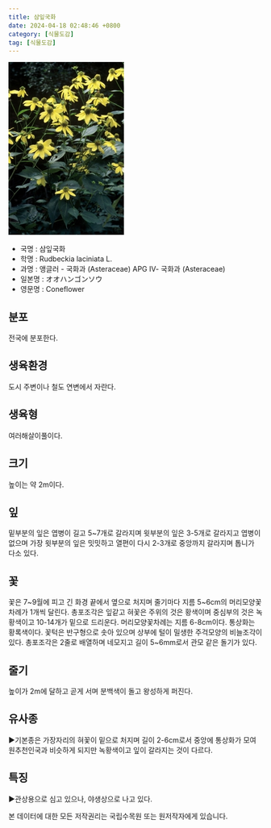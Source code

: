 ```yaml
---
title: 삼잎국화
date: 2024-04-18 02:48:46 +0800
category: [식물도감]
tag: [식물도감]
---
```




![삼잎국화](/assets/img/fileUpload/plants/basic/Compositae/Rudbeckia/10096/1_th2.JPG)
- 국명 : 삼잎국화
- 학명 : Rudbeckia laciniata L.
- 과명 : 앵글러 - 국화과 (Asteraceae) APG Ⅳ- 국화과 (Asteraceae)
- 일본명 : オオハンゴンソウ
- 영문명 : Coneflower


## 분포
전국에 분포한다.
## 생육환경
도시 주변이나 철도 연변에서 자란다.
## 생육형
여러해살이풀이다.
## 크기
높이는 약 2m이다.
## 잎
밑부분의 잎은 엽병이 길고 5~7개로 갈라지며 윗부분의 잎은 3-5개로 갈라지고 엽병이 없으며 가장 윗부분의 잎은 밋밋하고 열편이 다시 2-3개로 중앙까지 갈라지며 톱니가 다소 있다.
## 꽃
꽃은 7~9월에 피고 긴 화경 끝에서 옆으로 처지며 줄기마다 지름 5~6cm의 머리모양꽃차례가 1개씩 달린다. 총포조각은 잎같고 혀꽃은 주위의 것은 황색이며 중심부의 것은 녹황색이고 10-14개가 밑으로 드리운다. 머리모양꽃차례는 지름 6-8cm이다. 통상화는 황록색이다. 꽃턱은 반구형으로 솟아 있으며 상부에 털이 밀생한 주걱모양의 비늘조각이 있다. 총포조각은 2줄로 배열하며 네모지고 길이 5~6mm로서 관모 같은 돌기가 있다.
## 줄기
높이가 2m에 달하고 곧게 서며 분백색이 돌고 왕성하게 퍼진다.
## 유사종
▶기본종은 가장자리의 혀꽃이 밑으로 처지며 길이 2-6cm로서 중앙에 통상화가 모여 원추천인국과 비슷하게 되지만 녹황색이고 잎이 갈라지는 것이 다르다.
## 특징
▶관상용으로 심고 있으나, 야생상으로 나고 있다.






본 데이터에 대한 모든 저작권리는 국립수목원 또는 원저작자에게 있습니다.
